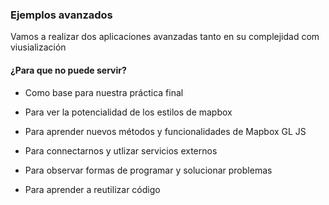 ### Ejemplos avanzados

Vamos a realizar dos aplicaciones avanzadas tanto en su complejidad com viusialización
 


#### ¿Para que no puede servir?

 * Como base para nuestra práctica final

 * Para ver la potencialidad de los estilos de mapbox

 * Para aprender nuevos métodos y funcionalidades de Mapbox GL JS

 * Para connectarnos y utlizar servicios externos

 * Para observar formas de programar y solucionar problemas
 
 * Para aprender a reutilizar código

